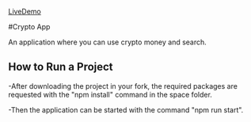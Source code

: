 [LiveDemo](https://youthful-leavitt-981686.netlify.app/)


#Crypto App

An application where you can use crypto money and search.

## How to Run a Project

-After downloading the project in your fork, the required packages are requested with the "npm install" command in the space folder.

-Then the application can be started with the command "npm run start".


